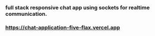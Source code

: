 ### full stack responsive chat app using sockets for realtime communication.

### https://chat-application-five-flax.vercel.app
